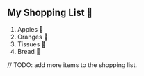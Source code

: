 ## My Shopping List 🛒

1. Apples 🍎
2. Oranges 🍊
3. Tissues 🚽
4. Bread 🍞


// TODO: add more items to the shopping list.

